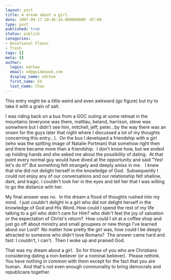 ```yaml
---
layout: post
title: A dream about a girl.
date: 2007-09-17 20:46:14.000000000 -07:00
type: post
published: true
status: publish
categories:
- Devotional Flavor
- fresh
tags: []
meta: {}
author:
  login: edchao
  email: ed@guidebook.com
  display_name: edchao
  first_name: Ed
  last_name: Chao
---
```

<p>This entry might be a little weird and even awkward (go figure) but try to take it with a grain of salt.</p>
<p>I was riding back on a bus from a GOC outing at some retreat in the mountains (everyone was there, mattlau, beland, harrison, steve was somwhere but I didn't see him, mitchell, jeff, peter...by the way there was an onsen for the guys later that night where I discussed a lot of my thoughts concerning this entry...).  On the bus I developed a friendship with a girl (who was the spitting image of Natalie Portman) that somehow right then and there became more than a friendship.  I don't know how, but we ended up holding hands and she asked me about the possibility of dating.  At that point every normal guy would have dived at the opportunity and said "Yes! let's do it!" But something felt strangely and deeply amiss in me.   I knew that she did not delight herself in the knowledge of God.  Subsequently I could not enjoy any of our conversations and our relationship felt shallow, dark, and tragic. I couldn't look her in the eyes and tell her that I was willing to go the distance with her.</p>
<p>My final answer was no.  In the dream a flood of thoughts rushed into my mind.  I just couldn't delight in a girl who did not delight herself in the knowledge of God and His Word..How could I spend the rest of my life talking to a girl who didn't care for Him? who didn't feel the joy of salvation or the expectation of Christ's return?  How could I sit at a coffee shop and just go off about ministry and small groupees or new things I've learned about our Lord?  No matter how pretty the girl was, how could I be deeply attracted to someone who didn't love Romans?  The answer came hard and fast: I couldn't, I can't.  Then I woke up and praised God.</p>
<p>That was my dream about a girl.  So for those of you who are Christians considering dating a non-believer (or a nominal believer).  Please rethink.  You have nothing in common with them except for the fact that you are human.  And that's not even enough commonality to bring democrats and republicans together.</p>
